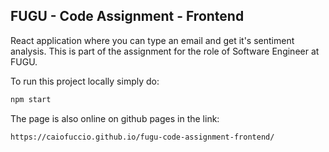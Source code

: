 ## FUGU - Code Assignment - Frontend

React application where you can type an email and get it's sentiment analysis. This is part of the assignment for the role of Software Engineer at FUGU.

To run this project locally simply do:

```bash
npm start
```

The page is also online on github pages in the link:

```bash
https://caiofuccio.github.io/fugu-code-assignment-frontend/
```
